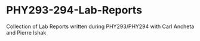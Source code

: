 # PHY293-294-Lab-Reports
Collection of Lab Reports written during PHY293/PHY294 with Carl Ancheta and Pierre Ishak
